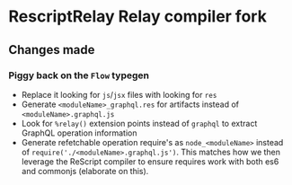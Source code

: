 # RescriptRelay Relay compiler fork

## Changes made

### Piggy back on the `Flow` typegen
* Replace it looking for `js`/`jsx` files with looking for `res`
* Generate `<moduleName>_graphql.res` for artifacts instead of `<moduleName>.graphql.js`
* Look for `%relay()` extension points instead of `graphql` to extract GraphQL operation information
* Generate refetchable operation require's as `node_<moduleName>` instead of `require('./<moduleName>.graphql.js')`. This matches how we then leverage the ReScript compiler to ensure requires work with both es6 and commonjs (elaborate on this).